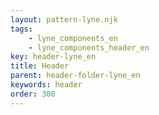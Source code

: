 ```yaml
---
layout: pattern-lyne.njk
tags: 
    - lyne_components_en
    - lyne_components_header_en
key: header-lyne_en
title: Header
parent: header-folder-lyne_en
keywords: header
order: 300
---
```

